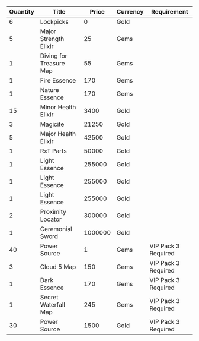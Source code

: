 | Quantity | Title | Price | Currency |  Requirement |
| -------- | ----- | ----- | -------- |  ----------- |
| 6 | Lockpicks | 0 | Gold |  |
| 5 | Major Strength Elixir | 25 | Gems |  |
| 1 | Diving for Treasure Map | 55 | Gems |  |
| 1 | Fire Essence | 170 | Gems |  |
| 1 | Nature Essence | 170 | Gems |  |
| 15 | Minor Health Elixir | 3400 | Gold |  |
| 3 | Magicite | 21250 | Gold |  |
| 5 | Major Health Elixir | 42500 | Gold |  |
| 1 | RxT Parts | 50000 | Gold |  |
| 1 | Light Essence | 255000 | Gold |  |
| 1 | Light Essence | 255000 | Gold |  |
| 1 | Light Essence | 255000 | Gold |  |
| 2 | Proximity Locator | 300000 | Gold |  |
| 1 | Ceremonial Sword | 1000000 | Gold |  |
| 40 | Power Source | 1 | Gems | VIP Pack 3 Required |
| 3 | Cloud 5 Map | 150 | Gems | VIP Pack 3 Required |
| 1 | Dark Essence | 170 | Gems | VIP Pack 3 Required |
| 1 | Secret Waterfall Map | 245 | Gems | VIP Pack 3 Required |
| 30 | Power Source | 1500 | Gold | VIP Pack 3 Required |
